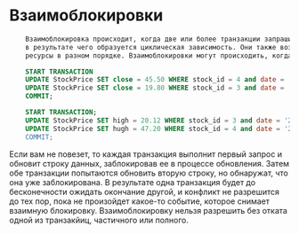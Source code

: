 # Взаимоблокировки

```r
    Взаимоблокировка происходит, когда две или более транзакции запрашивают блокировку одних и тех же ресурсов, 
    в результате чего образуется циклическая зависимость. Они также возникают в случае, если тразакции пытаются заблокировать 
    ресурсы в разном порядке. Взаимоблокировки могут происходить, когда несколько транзакций блокируют одни и те же ресурсы. Рассмотрим в качестве примера следующие две транзакции, обращабщиеся к таблице StockPrice:
```
```sql
    START TRANSACTION
    UPDATE StockPrice SET close = 45.50 WHERE stock_id = 4 and date = '2002-05-01';
    UPDATE StockPrice SET close = 19.80 WHERE stock_id = 3 and date = '2002-05-02';
    COMMIT;
```

```sql
    START TRANSACTION;
    UPDATE StockPrice SET high = 20.12 WHERE stock_id = 3 and date = '2002-05-02';
    UPDATE StockPrice SET hugh = 47.20 WHERE stock_id = 4 and date = '2002-05-01;
    COMMIT;
```

Если вам не повезет, то каждая транзакция выполнит первый запрос и обновит строку данных, заблокировав ее в процессе обновления. 
Затем обе транзакции попытаются обновить вторую строку, но обнаружат, что она уже заблокирована. 
В результате одна транзакция будет до бесконечности ожидать окончание другой, и конфликт не разрешится до тех пор, пока не произойдет какое-то событие, которое снимает взаимную блокировку. Взаимоблокировку нельзя разрешить без отката одной из транзакйиц, частичного или полного.